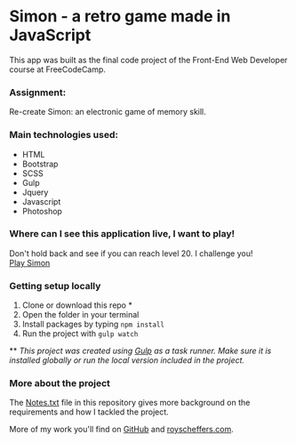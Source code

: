 # Simon - a retro game made in JavaScript

This app was built as the final code project of the Front-End Web Developer course at FreeCodeCamp.

### Assignment: 
Re-create Simon: an electronic game of memory skill. 

### Main technologies used:
- HTML
- Bootstrap
- SCSS
- Gulp
- Jquery
- Javascript
- Photoshop

### Where can I see this application live, I want to play!
Don't hold back and see if you can reach level 20. I challenge you!<br />
[Play Simon](https://rscheffers82.github.io/Simon-game/)

### Getting setup locally
1. Clone or download this repo *
2. Open the folder in your terminal
3. Install packages by typing `npm install`
4. Run the project with `gulp watch`

** <i>This project was created using [Gulp](http://gulpjs.com) as a task runner. Make sure it is installed globally or run the local version included in the project.</i>


### More about the project
The [Notes.txt](https://github.com/rscheffers82/Simon-game/blob/master/Notes.txt
) file in this repository gives more background on the requirements and how I tackled the project.

More of my work you'll find on [GitHub](https://github.com/rscheffers82?tab=repositories) and [royscheffers.com](http://royscheffers.com).
